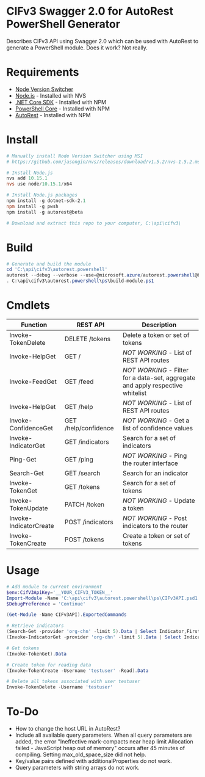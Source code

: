 # CIFv3 Swagger 2.0 for AutoRest PowerShell Generator
Describes CIFv3 API using Swagger 2.0 which can be used with AutoRest to generate a PowerShell module. Does it work? Not really.

# Requirements
- [Node Version Switcher](https://github.com/jasongin/nvs)
- [Node.js](https://nodejs.org) - Installed with NVS
- [.NET Core SDK](https://dotnet.microsoft.com/download) - Installed with NPM
- [PowerShell Core](https://github.com/PowerShell/PowerShell) - Installed with NPM
- [AutoRest](https://github.com/Azure/autorest) - Installed with NPM

# Install
```powershell
# Manually install Node Version Switcher using MSI
# https://github.com/jasongin/nvs/releases/download/v1.5.2/nvs-1.5.2.msi

# Install Node.js
nvs add 10.15.1
nvs use node/10.15.1/x64

# Install Node.js packages
npm install -g dotnet-sdk-2.1
npm install -g pwsh
npm install -g autorest@beta

# Download and extract this repo to your computer, C:\api\cifv3\
```

# Build
```powershell
# Generate and build the module
cd 'C:\api\cifv3\autorest.powershell'
autorest --debug --verbose --use=@microsoft.azure/autorest.powershell@beta --namespace=Cif.V3.Management --powershell --clear-output-folder=true --input-file="cifv3.yaml" --output-folder=".\ps"
. C:\api\cifv3\autorest.powershell\ps\build-module.ps1
```

# Cmdlets
| Function               | REST API             | Description
|------------------------|----------------------|-------------
| Invoke-TokenDelete     | DELETE /tokens       | Delete a token or set of tokens
| Invoke-HelpGet         | GET /                | *NOT WORKING* - List of REST API routes
| Invoke-FeedGet         | GET /feed            | *NOT WORKING* - Filter for a data-set, aggregate and apply respective whitelist
| Invoke-HelpGet         | GET /help            | *NOT WORKING* - List of REST API routes
| Invoke-ConfidenceGet   | GET /help/confidence | *NOT WORKING* - Get a list of confidence values
| Invoke-IndicatorGet    | GET /indicators      | Search for a set of indicators
| Ping-Get               | GET /ping            | *NOT WORKING* - Ping the router interface
| Search-Get             | GET /search          | Search for an indicator
| Invoke-TokenGet        | GET /tokens          | Search for a set of tokens
| Invoke-TokenUpdate     | PATCH /token         | *NOT WORKING* - Update a token
| Invoke-IndicatorCreate | POST /indicators     | *NOT WORKING* - Post indicators to the router
| Invoke-TokenCreate     | POST /tokens         | Create a token or set of tokens

# Usage
```powershell
# Add module to current environment
$env:CifV3ApiKey='__YOUR_CIFV3_TOKEN__'
Import-Module -Name 'C:\api\cifv3\autorest.powershell\ps\CIFv3API.psd1'
$DebugPreference = 'Continue'

(Get-Module -Name CIFv3API).ExportedCommands

# Retrieve indicators
(Search-Get -provider 'org-chn' -limit 5).Data | Select Indicator,FirstTime
(Invoke-IndicatorGet -provider 'org-chn' -limit 5).Data | Select Indicator,FirstTime

# Get tokens
(Invoke-TokenGet).Data

# Create token for reading data
(Invoke-TokenCreate -Username 'testuser' -Read).Data

# Delete all tokens associated with user testuser
Invoke-TokenDelete -Username 'testuser'
```

# To-Do
- How to change the host URL in AutoRest?
- Include all available query parameters. When all query parameters are added, the error "Ineffective mark-compacts near heap limit Allocation failed - JavaScript heap out of memory" occurs after 45 minutes of compiling. Setting max_old_space_size did not help.
- Key/value pairs defined with additionalProperties do not work.
- Query parameters with string arrays do not work.
